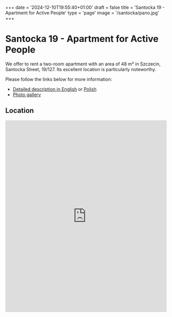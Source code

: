 +++
date = '2024-12-10T19:55:40+01:00'
draft = false
title = 'Santocka 19 - Apartment for Active People'
type = 'page'
image = '/santocka/pano.jpg'
+++

# Santocka 19 - Apartment for Active People
We offer to rent a two-room apartment with an area of 48 m² in Szczecin,
Santocka Street, 19/127. Its excellent location is particularly noteworthy.

Please follow the links below for more information:

* [Detailed description in English](https://docs.google.com/document/d/1r0e4DIaylvdyHPKAv5Ee_z0cPnETgR1VOgSiZ5mbSaY/edit?usp=sharing)
or [Polish](https://docs.google.com/document/d/1vMh4_1yiSBI-LVrVDu0gyGspdXN5vR28An7RawuNdR4/edit?usp=sharing)
* [Photo gallery](https://photos.app.goo.gl/ryPY6ZrDjfnn5W4X6)

## Location

<iframe src="https://www.google.com/maps/embed?pb=!1m18!1m12!1m3!1d4958.267849407179!2d14.507368631481691!3d53.43354933243758!2m3!1f0!2f0!3f0!3m2!1i1024!2i768!4f13.1!3m3!1m2!1s0x47aa09333bb4bca5%3A0x3789ebdfe921a744!2sSantocka%2019%2C%2071-113%20Szczecin!5e1!3m2!1spl!2spl!4v1733857765200!5m2!1spl!2spl" width="100%" height="600" style="border:0;" allowfullscreen="" loading="lazy" referrerpolicy="no-referrer-when-downgrade"></iframe>
